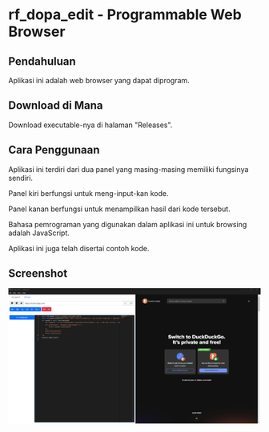 # rf_dopa_edit - Programmable Web Browser

## Pendahuluan

Aplikasi ini adalah web browser yang dapat diprogram.

## Download di Mana

Download executable-nya di halaman "Releases".

## Cara Penggunaan

Aplikasi ini terdiri dari dua panel yang masing-masing memiliki fungsinya sendiri.

Panel kiri berfungsi untuk meng-input-kan kode.

Panel kanan berfungsi untuk menampilkan hasil dari kode tersebut.

Bahasa pemrograman yang digunakan dalam aplikasi ini untuk browsing adalah JavaScript.

Aplikasi ini juga telah disertai contoh kode.

## Screenshot

<p align="center">
	<img src="./.md_asset/ss-1.png" />
</p>